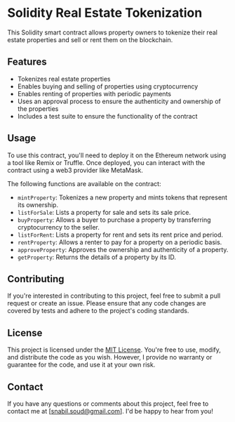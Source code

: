 # Solidity Real Estate Tokenization

This Solidity smart contract allows property owners to tokenize their real estate properties and sell or rent them on the blockchain.

## Features
- Tokenizes real estate properties
- Enables buying and selling of properties using cryptocurrency
- Enables renting of properties with periodic payments
- Uses an approval process to ensure the authenticity and ownership of the properties
- Includes a test suite to ensure the functionality of the contract

## Usage
To use this contract, you'll need to deploy it on the Ethereum network using a tool like Remix or Truffle. Once deployed, you can interact with the contract using a web3 provider like MetaMask.

The following functions are available on the contract:

- `mintProperty`: Tokenizes a new property and mints tokens that represent its ownership.
- `listForSale`: Lists a property for sale and sets its sale price.
- `buyProperty`: Allows a buyer to purchase a property by transferring cryptocurrency to the seller.
- `listForRent`: Lists a property for rent and sets its rent price and period.
- `rentProperty`: Allows a renter to pay for a property on a periodic basis.
- `approveProperty`: Approves the ownership and authenticity of a property.
- `getProperty`: Returns the details of a property by its ID.

## Contributing
If you're interested in contributing to this project, feel free to submit a pull request or create an issue. Please ensure that any code changes are covered by tests and adhere to the project's coding standards.

## License
This project is licensed under the [MIT License](https://opensource.org/licenses/MIT). You're free to use, modify, and distribute the code as you wish. However, I provide no warranty or guarantee for the code, and use it at your own risk.

## Contact
If you have any questions or comments about this project, feel free to contact me at [snabil.soud@gmail.com]. I'd be happy to hear from you!
